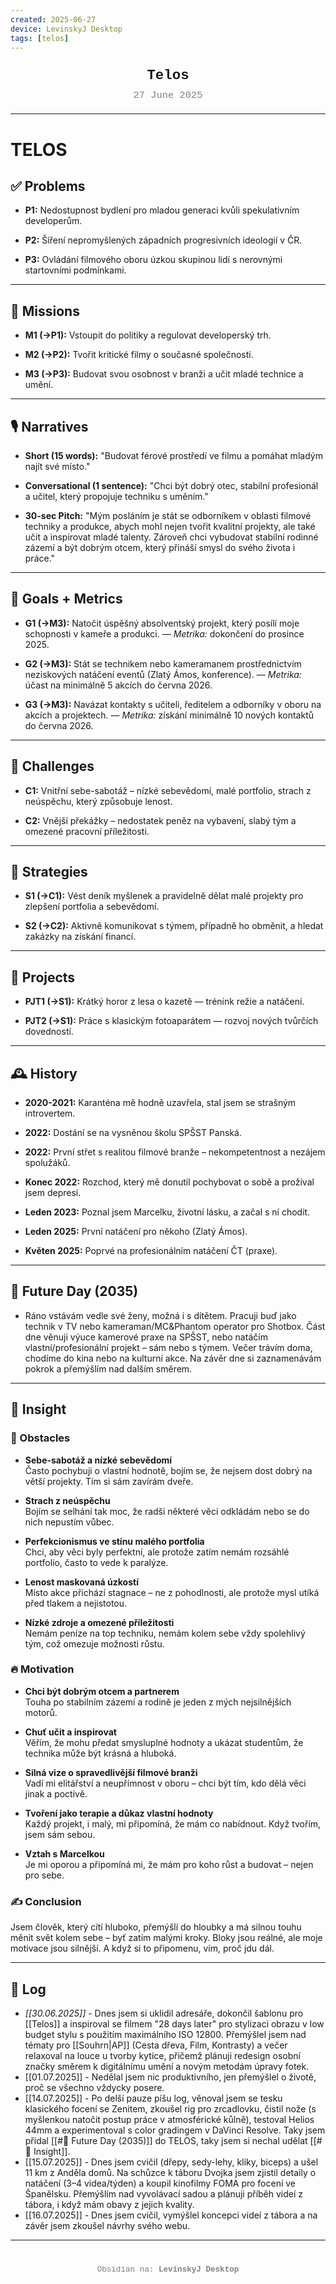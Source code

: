 ```yaml
---
created: 2025-06-27
device: LevinskyJ Desktop
tags: [telos]
---
```

<div style="text-align: center; font-size: 1.6em; font-weight: bold; padding: 10px 0; font-family: Courier New">
  Telos
</div>

<div style="text-align: center; color: gray; font-size: 1.1em; margin-bottom: 20px; font-family: Courier New">
  27 June 2025
</div>

---

# TELOS

## ✅ Problems

- **P1:** Nedostupnost bydlení pro mladou generaci kvůli spekulativním developerům.
    
- **P2:** Šíření nepromyšlených západních progresivních ideologií v ČR.
    
- **P3:** Ovládání filmového oboru úzkou skupinou lidí s nerovnými startovními podmínkami.
---
## 🎯 Missions

- **M1 (→P1):** Vstoupit do politiky a regulovat developerský trh.
    
- **M2 (→P2):** Tvořit kritické filmy o současné společnosti.
    
- **M3 (→P3):** Budovat svou osobnost v branži a učit mladé technice a umění.
---
## 🎙️ Narratives

- **Short (15 words):** "Budovat férové prostředí ve filmu a pomáhat mladým najít své místo."
    
- **Conversational (1 sentence):** "Chci být dobrý otec, stabilní profesionál a učitel, který propojuje techniku s uměním."
    
- **30-sec Pitch:** "Mým posláním je stát se odborníkem v oblasti filmové techniky a produkce, abych mohl nejen tvořit kvalitní projekty, ale také učit a inspirovat mladé talenty. Zároveň chci vybudovat stabilní rodinné zázemí a být dobrým otcem, který přináší smysl do svého života i práce."
---
## 🥅 Goals + Metrics

- **G1 (→M3):** Natočit úspěšný absolventský projekt, který posílí moje schopnosti v kameře a produkci. — _Metrika:_ dokončení do prosince 2025.
    
- **G2 (→M3):** Stát se technikem nebo kameramanem prostřednictvím neziskových natáčení eventů (Zlatý Ámos, konference). — _Metrika:_ účast na minimálně 5 akcích do června 2026.
    
- **G3 (→M3):** Navázat kontakty s učiteli, ředitelem a odborníky v oboru na akcích a projektech. — _Metrika:_ získání minimálně 10 nových kontaktů do června 2026.
---
## 🚧 Challenges

- **C1:** Vnitřní sebe-sabotáž – nízké sebevědomí, malé portfolio, strach z neúspěchu, který způsobuje lenost.
    
- **C2:** Vnější překážky – nedostatek peněz na vybavení, slabý tým a omezené pracovní příležitosti.
---
## 🔧 Strategies

- **S1 (→C1):** Vést deník myšlenek a pravidelně dělat malé projekty pro zlepšení portfolia a sebevědomí.
    
- **S2 (→C2):** Aktivně komunikovat s týmem, případně ho obměnit, a hledat zakázky na získání financí.
---
## 📂 Projects

- **PJT1 (→S1):** Krátký horor z lesa o kazetě — trénink režie a natáčení.
    
- **PJT2 (→S1):** Práce s klasickým fotoaparátem — rozvoj nových tvůrčích dovedností.
---
## 🕰️ History

- **2020-2021:** Karanténa mě hodně uzavřela, stal jsem se strašným introvertem.
    
- **2022:** Dostání se na vysněnou školu SPŠST Panská.
    
- **2022:** První střet s realitou filmové branže – nekompetentnost a nezájem spolužáků.
    
- **Konec 2022:** Rozchod, který mě donutil pochybovat o sobě a prožíval jsem depresi.
    
- **Leden 2023:** Poznal jsem Marcelku, životní lásku, a začal s ní chodit.
    
- **Leden 2025:** První natáčení pro někoho (Zlatý Ámos).
    
- **Květen 2025:** Poprvé na profesionálním natáčení ČT (praxe).
---
## 🌅 Future Day (2035)

- Ráno vstávám vedle své ženy, možná i s dítětem. Pracuji buď jako technik v TV nebo kameraman/MC&Phantom operator pro Shotbox. Část dne věnuji výuce kamerové praxe na SPŠST, nebo natáčím vlastní/profesionální projekt – sám nebo s týmem. Večer trávím doma, chodíme do kina nebo na kulturní akce. Na závěr dne si zaznamenávám pokrok a přemýšlím nad dalším směrem.
---
## 🧠 Insight
### 🚧 Obstacles

- **Sebe-sabotáž a nízké sebevědomí**  
  Často pochybuji o vlastní hodnotě, bojím se, že nejsem dost dobrý na větší projekty. Tím si sám zavírám dveře.

- **Strach z neúspěchu**  
  Bojím se selhání tak moc, že radši některé věci odkládám nebo se do nich nepustím vůbec.

- **Perfekcionismus ve stínu malého portfolia**  
  Chci, aby věci byly perfektní, ale protože zatím nemám rozsáhlé portfolio, často to vede k paralýze.

- **Lenost maskovaná úzkostí**  
  Místo akce přichází stagnace – ne z pohodlnosti, ale protože mysl utíká před tlakem a nejistotou.

- **Nízké zdroje a omezené příležitosti**  
  Nemám peníze na top techniku, nemám kolem sebe vždy spolehlivý tým, což omezuje možnosti růstu.

### 🔥 Motivation

- **Chci být dobrým otcem a partnerem**  
  Touha po stabilním zázemí a rodině je jeden z mých nejsilnějších motorů.

- **Chuť učit a inspirovat**  
  Věřím, že mohu předat smysluplné hodnoty a ukázat studentům, že technika může být krásná a hluboká.

- **Silná vize o spravedlivější filmové branži**  
  Vadí mi elitářství a neupřímnost v oboru – chci být tím, kdo dělá věci jinak a poctivě.

- **Tvoření jako terapie a důkaz vlastní hodnoty**  
  Každý projekt, i malý, mi připomíná, že mám co nabídnout. Když tvořím, jsem sám sebou.

- **Vztah s Marcelkou**  
  Je mi oporou a připomíná mi, že mám pro koho růst a budovat – nejen pro sebe.

### ✍️ Conclusion

Jsem člověk, který cítí hluboko, přemýšlí do hloubky a má silnou touhu měnit svět kolem sebe – byť zatím malými kroky. Bloky jsou reálné, ale moje motivace jsou silnější. A když si to připomenu, vím, proč jdu dál.

---
## 📒 Log

- *[[30.06.2025]]* - Dnes jsem si uklidil adresáře, dokončil šablonu pro [[Telos]] a inspiroval se filmem "28 days later" pro stylizaci obrazu v low budget stylu s použitím maximálního ISO 12800. Přemýšlel jsem nad tématy pro [[Souhrn|AP]] (Cesta dřeva, Film, Kontrasty) a večer relaxoval na louce u tvorby kytice, přičemž plánuji redesign osobní značky směrem k digitálnímu umění a novým metodám úpravy fotek.
- [[01.07.2025]] - Nedělal jsem nic produktivního, jen přemýšlel o životě, proč se všechno vždycky posere.
- [[14.07.2025]] - Po delší pauze píšu log, věnoval jsem se tesku klasického focení se Zenitem, zkoušel rig pro zrcadlovku, čistil nože (s myšlenkou natočit postup práce v atmosférické kůlně), testoval Helios 44mm a experimentoval s color gradingem v DaVinci Resolve. Taky jsem přidal [[#🌅 Future Day (2035)]] do TELOS, taky jsem si nechal udělat [[#🧠 Insight]].
- [[15.07.2025]] - Dnes jsem cvičil (dřepy, sedy-lehy, kliky, biceps) a ušel 11 km z Anděla domů. Na schůzce k táboru Dvojka jsem zjistil detaily o natáčení (3–4 videa/týden) a koupil kinofilmy FOMA pro focení ve Španělsku. Přemýšlím nad vyvolávací sadou a plánuji příběh videí z tábora, i když mám obavy z jejich kvality.
- [[16.07.2025]] - Dnes jsem cvičil, vymýšlel koncepci videí z tábora a na závěr jsem zkoušel návrhy svého webu.

---

<div style="text-align: center; color: gray; font-size: 0.9em; margin-top: 40px; font-family: Courier New">
  Obsidian na: <strong>LevinskyJ Desktop</strong>
</div>
